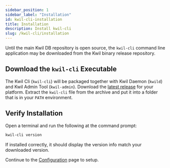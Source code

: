 ```yaml
---
sidebar_position: 1
sidebar_label: "Installation"
id: kwil-cli-installation
title: Installation
description: Install kwil-cli
slug: /kwil-cli/installation
---
```


Until the main Kwil DB repository is open source, the `kwil-cli` command line
application may be downloaded from the Kwil binary release repository.

## Download the `kwil-cli` Executable

The Kwil Cli (`kwil-cli`) will be packaged together with Kwil Daemon (`kwild`) and Kwil Admin Tool (`kwil-admin`).
Download the [latest release](https://github.com/kwilteam/binary-releases/releases)
for your platform.  Extract the `kwil-cli` file from the archive and put it
into a folder that is in your `PATH` environment.

## Verify Installation

Open a terminal and run the following at the command prompt:

```bash
kwil-cli version
```

If installed correctly, it should display the version info match your downloaded version.

Continue to the [Configuration](./configuration) page to setup.
